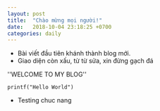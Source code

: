 ```yaml
---
layout: post
title:  "Chào mừng mọi người!"
date:   2018-10-04 23:18:25 +0700
categories: daily
---
```


- Bài viết đầu tiên khánh thành blog mới.
- Giao diện còn xấu, từ từ sửa, xin đừng gạch đá

''WELCOME TO MY BLOG''

```
printf("Hello World")
```

- Testing chuc nang 

